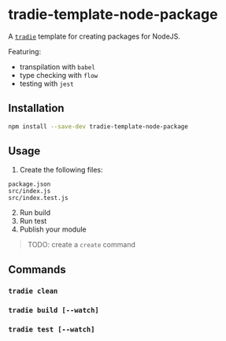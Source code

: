 # tradie-template-node-package

A [`tradie`](https://www.npmjs.com/package/tradie) template for creating packages for NodeJS.

Featuring:

- transpilation with `babel`
- type checking with `flow`
- testing with `jest`

## Installation

```bash
npm install --save-dev tradie-template-node-package
```

## Usage

1. Create the following files:
```
package.json
src/index.js
src/index.test.js
```

2. Run build
3. Run test
4. Publish your module

> TODO: create a `create` command

## Commands

### `tradie clean`
### `tradie build [--watch]`
### `tradie test [--watch]`
